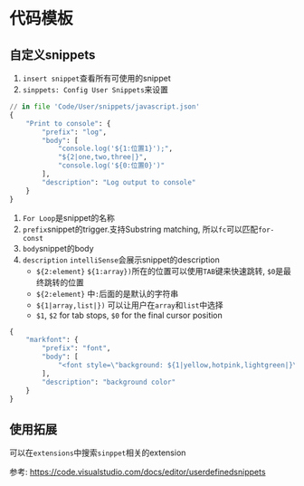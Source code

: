 # 代码模板


## 自定义snippets
1. `insert snippet`查看所有可使用的snippet
2. `sinppets: Config User Snippets`来设置



```python
// in file 'Code/User/snippets/javascript.json'
{
	"Print to console": {
		"prefix": "log",
		"body": [
			"console.log('${1:位置1}');",
			"${2|one,two,three|}",
			"console.log('${0:位置0}')"
		],
		"description": "Log output to console"
	}
}
```
1. `For Loop`是snippet的名称
2. `prefix`snippet的trigger.支持Substring matching, 所以`fc`可以匹配`for-const`
3. `body`snippet的body
4. `description` `intelliSense`会展示snippet的description
    - `${2:element}` `${1:array})`所在的位置可以使用`TAB`键来快速跳转,  `$0`是最终跳转的位置
    - `${2:element}` 中`:`后面的是默认的字符串
    - `${1|array,list|})` 可以让用户在`array`和`list`中选择
    - `$1`, `$2` for tab stops, `$0` for the final cursor position



```python
{
	"markfont": {
		"prefix": "font",
		"body": [
			"<font style=\"background: ${1|yellow,hotpink,lightgreen|}\">${2}</font>",
		],
		"description": "background color"
	}
}
```



## 使用拓展
可以在`extensions`中搜索`sinppet`相关的extension

参考:
https://code.visualstudio.com/docs/editor/userdefinedsnippets